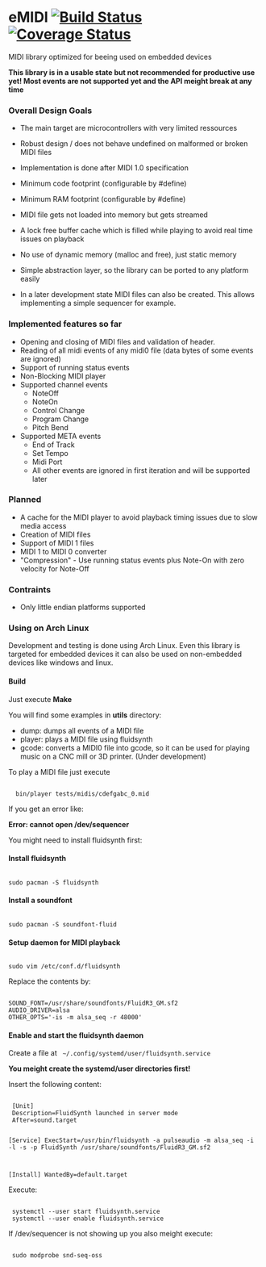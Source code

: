 # eMIDI [![Build Status](https://travis-ci.org/coon42/eMIDI.svg?branch=master)](https://travis-ci.org/coon42/eMIDI) [![Coverage Status](https://coveralls.io/repos/github/coon42/eMIDI/badge.svg?branch=master)](https://coveralls.io/github/coon42/eMIDI?branch=master)

MIDI library optimized for beeing used on embedded devices

**This library is in a usable state but not recommended for productive use yet! Most events are not supported yet and the API meight break at any time**

### Overall Design Goals ###
  * The main target are microcontrollers with very limited ressources

  * Robust design / does not behave undefined on malformed or broken MIDI files
  * Implementation is done after MIDI 1.0 specification
  * Minimum code footprint (configurable by #define)
  * Minimum RAM footprint (configurable by #define)
  * MIDI file gets not loaded into memory but gets streamed
  * A lock free buffer cache which is filled while playing to avoid real time issues on playback
  * No use of dynamic memory (malloc and free), just static memory
  * Simple abstraction layer, so the library can be ported to any platform easily

  * In a later development state MIDI files can also be created. This allows implementing a
    simple sequencer for example.

### Implemented features so far ###

  * Opening and closing of MIDI files and validation of header.
  * Reading of all midi events of any midi0 file (data bytes of some events are ignored)
  * Support of running status events
  * Non-Blocking MIDI player
  * Supported channel events
    * NoteOff
    * NoteOn
    * Control Change
    * Program Change
    * Pitch Bend
  * Supported META events
    * End of Track
    * Set Tempo
    * Midi Port
    * All other events are ignored in first iteration and will be supported later

### Planned ###
  * A cache for the MIDI player to avoid playback timing issues due to slow media access
  * Creation of MIDI files
  * Support of MIDI 1 files
  * MIDI 1 to MIDI 0 converter
  * "Compression" - Use running status events plus Note-On with zero velocity for Note-Off

### Contraints ###
  * Only little endian platforms supported
  
### Using on Arch Linux ###
Development and testing is done using Arch Linux. Even this library is targeted for embedded devices it can also be used on non-embedded devices like windows and linux.

#### Build ####
Just execute **Make**

You will find some examples in **utils** directory:
  * dump: dumps all events of a MIDI file
  * player: plays a MIDI file using fluidsynth
  * gcode: converts a MIDI0 file into gcode, so it can be used for playing music on a CNC mill or 3D printer. (Under development)

To play a MIDI file just execute

<code>
  bin/player tests/midis/cdefgabc_0.mid
</code>

If you get an error like: 

**Error: cannot open /dev/sequencer**

You might need to install fluidsynth first:

#### Install fluidsynth ####

<code>
sudo pacman -S fluidsynth
</code>

#### Install a soundfont ####
<code>
sudo pacman -S soundfont-fluid
</code>

#### Setup daemon for MIDI playback ####
<code>
sudo vim /etc/conf.d/fluidsynth 
</code>

Replace the contents by:

<code>
SOUND_FONT=/usr/share/soundfonts/FluidR3_GM.sf2
AUDIO_DRIVER=alsa
OTHER_OPTS='-is -m alsa_seq -r 48000'
</code>

#### Enable and start the fluidsynth daemon ####
Create a file at 
<code>
~/.config/systemd/user/fluidsynth.service
</code>

**You meight create the systemd/user directories first!**

Insert the following content:

<code>
 [Unit]
 Description=FluidSynth launched in server mode
 After=sound.target

 [Service]
 ExecStart=/usr/bin/fluidsynth -a pulseaudio -m alsa_seq -i -l -s -p FluidSynth /usr/share/soundfonts/FluidR3_GM.sf2

 [Install]
 WantedBy=default.target
</code>

Execute:

<code>
 systemctl --user start fluidsynth.service
 systemctl --user enable fluidsynth.service
</code>

If /dev/sequencer is not showing up you also meight execute:

<code>
 sudo modprobe snd-seq-oss
</code>
